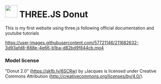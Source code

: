 # <img src="https://user-images.githubusercontent.com/57721146/211683074-415b98d9-c325-40dd-bac7-9e76630ae505.png" width="40" height="40" /> THREE.JS Donut 

This is my first website using three.js following official documentation and youtube tutorials


https://user-images.githubusercontent.com/57721146/211682632-3d93afd8-888e-4e66-b1ba-d82bd9f844cb.mp4

### Model license
"Donut 2.0" (https://skfb.ly/6SCRw) by ¡Jacques is licensed under Creative Commons Attribution (http://creativecommons.org/licenses/by/4.0/).
